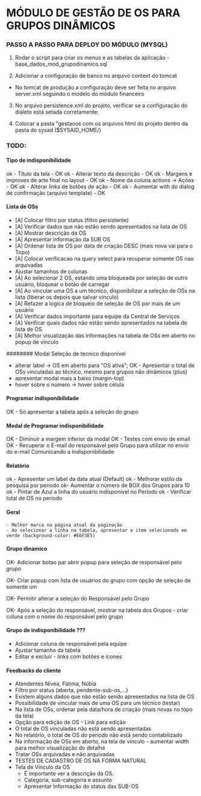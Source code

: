 # MÓDULO DE GESTÃO DE OS PARA GRUPOS DINÂMICOS 

### PASSO A PASSO PARA DEPLOY DO MÓDULO (MYSQL)

1. Rodar o script para criar os menus e as tabelas da aplicação 
-base_dados_mod_grupodinamico.sql

2. Adicionar a configuração de banco no arquivo context do tomcat 
- No tomcat de produção a configuração deve ser feita no arquivo server.xml seguindo o modelo do módulo financeiro

<!-- Configuracao do MySql --!>
  <Resource name="jdbc/sysaid" auth="Container"
    type="javax.sql.DataSource" driverClassName="com.mysql.jdbc.Driver"
    url="jdbc:mysql://localhost:3306/sysaid"
    username="root" password="rootdb" maxActive="20" maxIdle="10" maxWait="-1"/>
	
<!-- /Configuracao do MySql -->

3. No arquivo persistence.xml do projeto, verificar se a configuração do dialeto está setada corretamente:
  <property name="hibernate.dialect" value="org.hibernate.dialect.Oracle10gDialect"/>
  <property name="hibernate.default_schema" value="SYSAIDHOM"/>

4. Colocar a pasta "gestaoos com os arquivos html do projeto dentro da pasta do sysad ($SYSAID_HOME/)


### TODO:

#### Tipo de indisponibilidade
  ok - Título da tela - OK
  ok - Alterar texto da descrição - OK
  ok - Margens e improves de arte final no layout - OK
  ok - Nome da coluna actions -> Ações - OK
  ok - Alterar links de botões de ação - OK
  ok - Aumentar with do dialog de confirmação (arquivo template) - OK
  

#### Lista de OSs
  - [A] Colocar filtro por status (filtro persistente)
  - [A] Verificar dados que não estão sendo apresentados na lista de OS
  - [A] Mostrar descrição da OS
  - [A] Apresentar informação da SUB OS
  - [A] Ordenar lista de OS por data de criação DESC (mais nova vai para o Topo) 
  - [A] Colocar verificacao na query select para recuperar somente OS nao arquivadas
  - Ajustar tamanhos de colunas
  - [A] Ao selecionar 2 OS, estando uma bloqueada por seleção de outro usuário, bloquear o botão de carregar
  - [A] Ao vincular uma OS a um técnico, disponibilizar a seleção de OSs na lista (liberar os depois que salvar vinculo)
  - [A] Refazer a logica de bloqueio de seleção de OS por mais de um usuário 
  - [A] Verificar dados importante para equipe da Central de Serviços
  - [A] Verificar quais dados não estão sendo apresentados na tabela de lista de OS
  - [A] Melhor visualização das informações na tabela de OSs em aberto no popup de vinculo
  

  ######## Modal Seleção de tecnico disponível
  - alterar label -> OS em aberto para "OS ativa";
  OK - Apresentar o total de OSs vinculadas ao técnico, mesmo para grupos não dinâmicos (plus)
  - apresentar modal mais a baixo (margin-top)
  - hover sobre o número -> hover sobre célula

#### Programar indisponibilidade
OK - Só apresentar a tabela após a seleção do grupo

#### Modal de Programar indisponibilidade
OK - Diminuir a margem inferior da modal
OK - Testes com envio de email
OK - Recuperar o E-mail do responsável pelo Grupo para utilizar no envio do e-mail Comunicando a Indisponibilidade

#### Relatório
ok - Apresentar um label da data atual (Default)
ok - Melhorar estilo da pesquisa por período
ok- Aumentar o número de BOX dos Grupos para 10
ok - Pintar de Azul a linha do usuário indisponível no Período
ok - Verificar total de OS no período


#### Geral
	- Melhor marca na página atual da paginação
	- Ao selecionar a linha na tabela, apresentar o item selecionado em verde (background-color: #E6F3E5)

#### Grupo dinamico
OK- Adicionar botao par abrir popup para seleção de responsável pelo grupo
 
OK- Criar popup com lista de usuários do grupo com opção de seleção de somente um

OK- Permitir alterar a seleção do Responsável pelo Grupo

OK- Após a seleção do responsável, mostrar na tabela dos Grupos - criar coluna com o nome do responsável pelo grupo

#### Grupo de indisponibilidade ???
  - Adicionar coluna de responsável pela equipe
  - Ajustar tamanho da tabela
  - Editar e excluir - links com botões e ícones

#### Feedbacks do cliente
  - Atendentes Nívea, Fátima, Núbia
  - Filtro por status (aberta, pendente-sub-os,...)
  - Existem alguns dados que não estão sendo apresentados na lista de OS
  - Possibilidade de vincular mais de uma OS para um técnico (testar)
  - Na lista de OSs, ordenar pela data/hora de criação (mais novas no topo da tela)
  - Opção para edição de OS - Link para edição
  - O total de OS vinculadas não está sendo apresentadas
  - No relatório, o total de OS do período nào está sendo contabilizado
  - Na informação de OSs em aberto, na tela de vínculo - aumentar width para melhor visualização do detalhe
  - Tratar OSs arquivadas e não arquivadas
  - TESTES DE CADASTRO DE OS NA FORMA NATURAL
  - Tela de Vínculo da OS
    - É importante ver a descrição da OS.
    - Categoria, sub-categoria e assunto
    - Apresentar Informação do status das SUB-OS  

